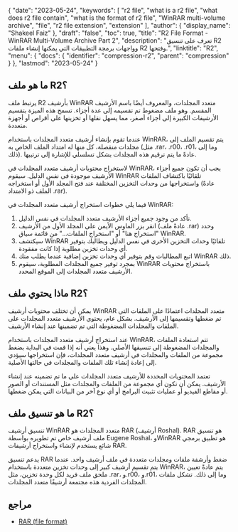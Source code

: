{
  "date": "2023-05-24",
  "keywords": [
    "r2 file",
    "what is a r2 file",
    "what does r2 file contain",
    "what is the format of r2 file",
    "WinRAR multi-volume archive",
    "file",
    "r2 file extension",
    "extension"
  ],
  "author": {
    "display_name": "Shakeel Faiz"
  },
  "draft": "false",
  "toc": true,
  "title": "R2 File Format - WinRAR Multi-Volume Archive Part 2",
  "description": "تعرف على تنسيق R2 وواجهات برمجة التطبيقات التي يمكنها إنشاء ملفات R2 وفتحها.",
  "linktitle": "R2",
  "menu": {
    "docs": {
      "identifier": "compression-r2",
      "parent": "compression"
    }
  },
  "lastmod": "2023-05-24"
}

## ما هو ملف R2؟

يرتبط ملف R2 بأرشيف WinRAR متعدد المجلدات، والمعروف أيضًا باسم الأرشيف المقسم. وهو ملف مضغوط تم تقسيمه إلى عدة أجزاء. تسمح هذه الميزة بتقسيم الأرشيفات الكبيرة إلى أجزاء أصغر، مما يسهل نقلها أو تخزينها على أقراص أو أجهزة متعددة.

عندما تقوم بإنشاء أرشيف متعدد المجلدات باستخدام WinRAR، يتم تقسيم الملف إلى مجلدات منفصلة، كل منها له امتداد الملف الخاص به (مثل .rar، .r00، .r01، وما إلى ذلك). عادةً ما يتم ترقيم هذه المجلدات بشكل تسلسلي للإشارة إلى ترتيبها.

لاستخراج محتويات أرشيف متعدد المجلدات في WinRAR، يجب أن تكون جميع أجزاء الأرشيف موجودة في نفس الدليل. سيقوم WinRAR تلقائيًا باكتشاف الملفات واستخراجها من وحدات التخزين المختلفة عند فتح المجلد الأول أو استخراجه (عادةً الملف ذو الامتداد .rar).

فيما يلي خطوات استخراج أرشيف متعدد المجلدات في WinRAR:

1. تأكد من وجود جميع أجزاء الأرشيف متعدد المجلدات في نفس الدليل.
2. انقر بزر الماوس الأيمن على المجلد الأول من الأرشيف (عادةً ملف .rar) وحدد "استخراج هنا" أو "استخراج الملفات..." من قائمة سياق WinRAR.
3. سيكتشف WinRAR تلقائيًا وحدات التخزين الأخرى في نفس الدليل ويطالبك بتوفير أي وحدات تخزين مطلوبة إذا كانت مفقودة.
4. اتبع المطالبات وقم بتوفير أي وحدات تخزين إضافية عندما يطلب منك WinRAR ذلك.
5. بمجرد توفير جميع المجلدات المطلوبة، سيقوم WinRAR باستخراج محتويات الأرشيف متعدد المجلدات إلى الموقع المحدد.

## ماذا يحتوي ملف R2؟

يمكن أن تختلف محتويات أرشيف WinRAR متعدد المجلدات اعتمادًا على الملفات التي تم ضغطها وتقسيمها إلى الأرشيف. بشكل عام، يحتوي الأرشيف متعدد المجلدات على الملفات والمجلدات المضغوطة التي تم تضمينها عند إنشاء الأرشيف.

عند استخراج أرشيف متعدد المجلدات باستخدام WinRAR، تتم استعادة الملفات والمجلدات المضغوطة إلى تنسيقها الأصلي. وهذا يعني أنه إذا قمت في البداية بضغط مجموعة من الملفات والمجلدات في أرشيف متعدد المجلدات، فإن استخراجها سيؤدي إلى إعادة إنشاء تلك الملفات والمجلدات في حالتها الأصلية.

تعتمد المحتويات المحددة للأرشيف متعدد المجلدات على ما تم تضمينه عند إنشاء الأرشيف. يمكن أن تكون أي مجموعة من الملفات والمجلدات مثل المستندات أو الصور أو مقاطع الفيديو أو عمليات تثبيت البرامج أو أي نوع آخر من البيانات التي يمكن ضغطها.

## ما هو تنسيق ملف R2؟

تنسيق أرشيف WinRAR متعدد المجلدات هو RAR (أرشيف Roshal). RAR هو تنسيق ملف أرشيف خاص تم تطويره بواسطة Eugene Roshal، وWinRAR هو تطبيق برمجي شائع يستخدم لإنشاء واستخراج أرشيفات RAR.

يدعم تنسيق RAR ضغط وأرشفة ملفات ومجلدات متعددة في ملف أرشيف واحد. عندما يتم تقسيم أرشيف كبير إلى وحدات تخزين متعددة باستخدام WinRAR، يتم عادةً تعيين ملحق ملف فريد لكل وحدة تخزين، مثل .rar، و.r00، و.r01، وما إلى ذلك. تشكل ملفات المجلدات الفردية هذه مجتمعة أرشيفًا متعدد المجلدات.

## مراجع
* [RAR (file format)](https://en.wikipedia.org/wiki/RAR_(file_format))

